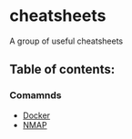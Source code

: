 # cheatsheets
A group of useful cheatsheets

## Table of contents:
### Comamnds
- [Docker](./cmds/docker.md)
- [NMAP](./cmds/nmap.md)
